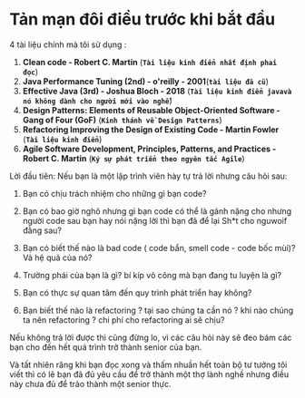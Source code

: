 # Tản mạn đôi điều trước khi bắt đầu

4 tài liệu chính mà tôi sử dụng :

1. **Clean code - Robert C. Martin** (**`Tài liệu kinh điển nhất định phai đọc`**)
2. **Java Performance Tuning (2nd) - o'reilly - 2001**(**`tài liệu đã cũ`**)
3. **Effective Java (3rd) - Joshua Bloch - 2018** (**`Tài liệu kinh điển javavà nó không dành cho người mới vào nghề`**)
4. **Design Patterns: Elements of Reusable Object-Oriented Software - Gang of Four (GoF)** (**`Kinh thánh về Design Patterns`**)
5. **Refactoring  Improving the Design of Existing Code -  Martin Fowler**  (**`Tài liệu kinh điển`**)
6. **Agile Software Development, Principles, Patterns, and Practices - Robert C. Martin** (**`Ký sự phát triển theo ngyên tắc Agile`**)

Lời đầu tiên:
Nếu bạn là một lập trình viên hày tự trả lời nhưng câu hỏi sau:

1. Bạn có chịu trách nhiệm cho những gì bạn code?
2. Bạn có bao giờ nghõ nhưng gì bạn code có thể là gánh nặng cho nhưng người code sau bạn hay nói nặng lời thì bạn đã để lại Sh*t cho nguwoif đằng sau?

3. Bạn có biết thế nào là bad code ( code bẩn, smell code - code bốc mùi)? Và hệ quả của nó?
4. Trường phái của bạn là gì? bí kíp võ công mà bạn đang tu luyện là gì?
5. Bạn có thực sự quan tâm đến quy trình phát triển hay không?
6. Bạn biết thế nào là refactoring ? tại sao chúng ta cần nó ? khi nào chúng ta nên refactoring ? chi phí cho refactoring ai sẽ chịu?

Nếu không trả lời được thì cũng đừng lo, vì các câu hỏi này sẽ đeo bám các bạn cho đến hết quá trình trở thành senior của bạn.

Và tất nhiên răng khi bạn đọc xong và thấm nhuần hết toàn bộ tư tưởng tôi viết thì có lẽ bạn đã đủ yêu cầu để trở thành một thợ lành nghề nhưng điều này chưa đủ để trảo thành một senior thực.

